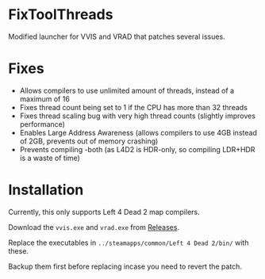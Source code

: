 # FixToolThreads
Modified launcher for VVIS and VRAD that patches several issues.

# Fixes
- Allows compilers to use unlimited amount of threads, instead of a maximum of 16
- Fixes thread count being set to 1 if the CPU has more than 32 threads
- Fixes thread scaling bug with very high thread counts (slightly improves performance)
- Enables Large Address Awareness (allows compilers to use 4GB instead of 2GB, prevents out of memory crashing)
- Prevents compiling -both (as L4D2 is HDR-only, so compiling LDR+HDR is a waste of time)

# Installation
Currently, this only supports Left 4 Dead 2 map compilers.

Download the `vvis.exe` and `vrad.exe` from [Releases](https://github.com/ficool2/fixtoolthreads/releases).

Replace the executables in `../steamapps/common/Left 4 Dead 2/bin/` with these.
	
Backup them first before replacing incase you need to revert the patch.